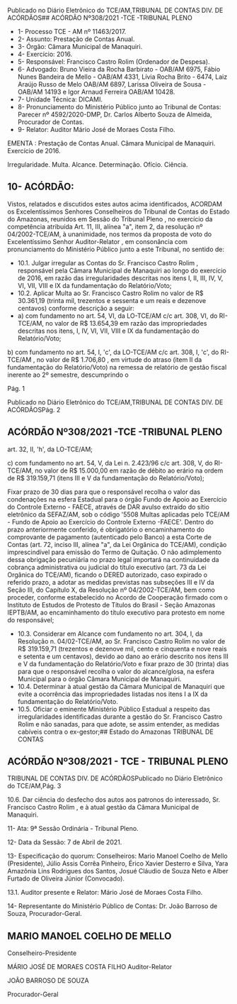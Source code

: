 Publicado  no  Diário  Eletrônico do TCE/AM,TRIBUNAL DE CONTAS DIV. DE ACÓRDÃOS## ACÓRDÃO Nº308/2021 -TCE -TRIBUNAL PLENO

- 1- Processo TCE - AM nº 11463/2017.
- 2- Assunto: Prestação de Contas Anual.
- 3- Órgão: Câmara Municipal de Manaquiri.
- 4- Exercício: 2016.
- 5- Responsável: Francisco Castro Rolim (Ordenador de Despesa).
- 6- Advogado: Bruno Vieira da Rocha Barbirato - OAB/AM 6975, Fábio Nunes Bandeira de  Mello  -  OAB/AM  4331,  Lívia  Rocha  Brito  -  6474,  Laiz  Araújo  Russo  de  Melo  OAB/AM 6897, Larissa Oliveira de Sousa - OAB/AM 14193 e Igor Arnaud Ferreira OAB/AM 10428.
- 7- Unidade Técnica: DICAMI.
- 8- Pronunciamento  do  Ministério  Público  junto  ao  Tribunal  de  Contas: Parecer  nº 4592/2020-DMP, Dr. Carlos Alberto Souza de Almeida, Procurador de Contas.
- 9- Relator: Auditor Mário José de Moraes Costa Filho.

EMENTA : Prestação  de  Contas  Anual. Câmara Municipal de Manaquiri. Exercício de 2016.

Irregularidade. Multa. Alcance. Determinação. Ofício. Ciência.

## 10-  ACÓRDÃO:

Vistos, relatados e discutidos estes autos acima identificados, ACORDAM os Excelentíssimos Senhores Conselheiros do Tribunal de Contas do Estado do Amazonas, reunidos em Sessão do Tribunal Pleno , no exercício da competência atribuída Art. 11, III, alínea  "a",  item  2,  da  resolução  nº  04/2002-TCE/AM, à  unanimidade, nos  termos  da proposta  de  voto  do  Excelentíssimo  Senhor  Auditor-Relator , em  consonância com pronunciamento do Ministério Público junto a este Tribunal, no sentido de:

- 10.1. Julgar irregular as Contas do Sr. Francisco Castro Rolim , responsável pela Câmara Municipal de Manaquiri ao longo do exercício de 2016, em razão das irregularidades descritas nos itens I, II, III, IV, V, VI, VII, VIII e IX da fundamentação do Relatório/Voto;
- 10.2.  Aplicar Multa ao Sr. Francisco Castro Rolim no valor de R$ 30.361,19 (trinta mil, trezentos e sessenta  e  um  reais  e  dezenove centavos) conforme descrição a seguir:
- a) com fundamento no art. 54, VI, da LO-TCE/AM c/c art. 308, VI, do RI-TCE/AM, no valor de R$ 13.654,39 em razão das impropriedades descritas  nos  itens,  I,  IV,  VI, VII, VIII e  IX  da  fundamentação do Relatório/Voto;

b) com fundamento no art. 54, I, 'c', da LO-TCE/AM c/c art. 308, I, 'c', do RI-TCE/AM , no valor de R$ 1.706,80 , em virtude do atraso (item II da fundamentação do Relatório/Voto) na remessa de relatório de gestão fiscal inerente ao 2º semestre, descumprindo o

Pág. 1

Publicado  no  Diário  Eletrônico do TCE/AM,TRIBUNAL DE CONTAS DIV. DE ACÓRDÃOSPág. 2

## ACÓRDÃO Nº308/2021 -TCE -TRIBUNAL PLENO

art. 32, II, 'h', da LO-TCE/AM;

c) com fundamento no art. 54, V, da Lei n. 2.423/96 c/c art. 308, V, do  RI-TCE/AM,  no  valor  de R$  15.000,00 em  razão  de  débito  ao erário na ordem de R$ 319.159,71 (itens III e V da fundamentação do Relatório/Voto);

Fixar prazo de 30 dias para que o responsável recolha o valor das condenações na esfera Estadual para o órgão Fundo de Apoio ao Exercício  do  Controle  Externo  -  FAECE,  através  de  DAR  avulso extraído  do  sítio  eletrônico  da  SEFAZ/AM,  sob  o  código  '5508  Multas  aplicadas  pelo  TCE/AM  -  Fundo  de  Apoio  ao  Exercício  do Controle Externo -FAECE'. Dentro do prazo anteriormente conferido,  é  obrigatório  o  encaminhamento  do  comprovante  de pagamento (autenticado  pelo  Banco)  a  esta  Corte  de  Contas  (art. 72,  inciso  III,  alínea  "a",  da  Lei  Orgânica  do  TCE/AM),  condição imprescindível para emissão do Termo de Quitação. O não adimplemento dessa obrigação pecuniária no prazo legal importará na  continuidade  da  cobrança  administrativa  ou  judicial  do  título executivo (art. 73 da Lei Orgânica do TCE/AM), ficando o DERED autorizado,  caso  expirado  o  referido  prazo,  a  adotar  as  medidas previstas  nas  subseções  III  e  IV  da  Seção  III,  do  Capítulo  X,  da Resolução  nº  04/2002-TCE/AM,  bem  como  proceder,  conforme estabelecido no Acordo de Cooperação firmado com o Instituto de Estudos  de  Protesto  de  Títulos  do  Brasil  -  Seção  Amazonas  IEPTB/AM, ao encaminhamento do título executivo para protesto em nome do responsável;

- 10.3.  Considerar em Alcance com fundamento no art. 304, I, da Resolução n. 04/02-TCE/AM, ao Sr. Francisco Castro Rolim no valor de R$ 319.159,71 (trezentos e dezenove mil, cento e cinquenta e nove reais e setenta e um centavos), devido ao dano ao erário descrito nos itens III e V da fundamentação do Relatório/Voto e fixar prazo de 30 (trinta) dias para que o responsável recolha o valor do alcance/glosa, na esfera Municipal para o órgão Câmara Municipal de Manaquiri.
- 10.4. Determinar à atual gestão da Câmara Municipal de Manaquiri que evite a ocorrência das impropriedades listadas nos itens I a IX da fundamentação do Relatório/Voto.
- 10.5. Oficiar o eminente Ministério Público Estadual a respeito das irregularidades  identificadas  durante  a  gestão  do Sr.  Francisco  Castro Rolim e  não  sanadas,  para  que  adote,  se  assim  entender,  as  medidas cabíveis contra o ex-gestor;## Estado do Amazonas TRIBUNAL DE CONTAS

## ACÓRDÃO Nº308/2021 - TCE - TRIBUNAL PLENO

TRIBUNAL DE CONTAS DIV. DE ACÓRDÃOSPublicado  no  Diário  Eletrônico do TCE/AM,Pág. 3

10.6. Dar ciência do desfecho dos autos aos patronos do interessado, Sr. Francisco Castro  Rolim , e  à  atual  gestão  da  Câmara  Municipal  de Manaquiri.

11-  Ata: 9ª Sessão Ordinária - Tribunal Pleno.

12-  Data da Sessão: 7 de Abril de 2021.

13-  Especificação do quorum: Conselheiros: Mario Manoel Coelho de Mello (Presidente), Júlio Assis Corrêa Pinheiro, Érico Xavier Desterro e Silva, Yara Amazônia Lins Rodrigues dos Santos, Josué Cláudio de Souza Neto e Alber Furtado de Oliveira Júnior (Convocado).

13.1. Auditor presente e Relator: Mário José de Moraes Costa Filho.

14-  Representante  do  Ministério  Público  de  Contas: Dr. João  Barroso  de  Souza, Procurador-Geral.

## MARIO MANOEL COELHO DE MELLO

Conselheiro-Presidente

MÁRIO JOSÉ DE MORAES COSTA FILHO Auditor-Relator

JOÃO BARROSO DE SOUZA

Procurador-Geral